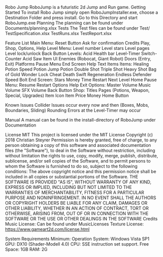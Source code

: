 Robo Jump
RoboJump is a futuristic 2d Jump and Run game.
Getting Started
To install Robo Jump simply open RoboJumpInstaller.exe,
choose a Destination Folder and press install.
Go to this Directory and start RoboJump.exe
Planning
The planning can be found under Documents/planning.xlsx
Tests
The Test files can be found under Test/
TestSpecification.xlsx
TestRuns.xlsx
TestReport.xlsx










Feature List
Main Menu:
Reset Button
Ask for confirmation
Credits
Play, Shop, Options, Help
Level Menu:
Level number
Level stars
Level pages
Level lock/unlock
Back Button
Levels:
Acid
Health bar
Level-Timer
Switch-Counter
Acid
Saw
Item UI
Enemies (Robocat, Giant Robot)
Doors (Entry, Exit)
Platforms
Pause Menu
End Screen
Help Text
Items
Items:
Healing Potion
Speed Potion
Jump Potion
Double Shot
Triple Shot
Heavy Shot
Bag of Gold
Wonder Lock
Cheat Death
Swift Regeneration
Endless Defender
Speed Bolt
End Screen:
Stars
Money
Time
Restart
Next Level
Home
Pause Menu:
Resume
Restart
Options
Help
Exit
Options:
Master Volume
Music Volume
SFX Volume
Back Button
Shop:
Titles
Pages (Potions, Weapon, Special, Upgrades)
Item Icon
Item Price
Money
Home Button


Known Issues
Collider Issues occur every now and then
(Boxes, Mobs, Boundaries, Sliding)
Rounding Errors at the Level-Timer may occur

Manual
A manual can be found in the install-directory of RoboJump under Documentation






License
MIT
This project is licensed under the MIT License
Copyright (c) 2018 Christian Steyrer 
Permission is hereby granted, free of charge, to any person obtaining a copy of this software and associated documentation files (the "Software"), to deal in the Software without restriction, including without limitation the rights to use, copy, modify, merge, publish, distribute, sublicense, and/or sell copies of the Software, and to permit persons to whom the Software is furnished to do so, subject to the following conditions: 
The above copyright notice and this permission notice shall be included in all copies or substantial portions of the Software. 
THE SOFTWARE IS PROVIDED "AS IS", WITHOUT WARRANTY OF ANY KIND, EXPRESS OR IMPLIED, INCLUDING BUT NOT LIMITED TO THE WARRANTIES OF MERCHANTABILITY, FITNESS FOR A PARTICULAR PURPOSE AND NONINFRINGEMENT. IN NO EVENT SHALL THE AUTHORS OR COPYRIGHT HOLDERS BE LIABLE FOR ANY CLAIM, DAMAGES OR OTHER LIABILITY, WHETHER IN AN ACTION OF CONTRACT, TORT OR OTHERWISE, ARISING FROM, OUT OF OR IN CONNECTION WITH THE SOFTWARE OR THE USE OR OTHER DEALINGS IN THE SOFTWARE
Credits
Music License: Can be found under MusicLicenses
Texture License: https://www.gameart2d.com/license.html

System Requirements
Minimum:
Operation System:	Windows Vista SP1
GPU:	DX10 (Shader-Modell 4.0)
CPU:	SSE instruction set support.
Free Space:	1GB
RAM:	2G
